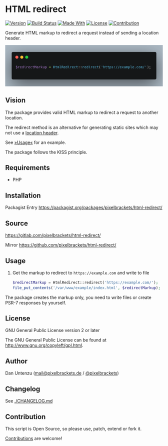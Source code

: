 # HTML redirect

[![Version](https://img.shields.io/packagist/v/pixelbrackets/html-redirect.svg?style=flat-square)](https://packagist.org/packages/pixelbrackets/html-redirect/)
[![Build Status](https://img.shields.io/gitlab/pipeline/pixelbrackets/html-redirect?style=flat-square)](https://gitlab.com/pixelbrackets/html-redirect/pipelines)
[![Made With](https://img.shields.io/badge/made_with-php-blue?style=flat-square)](https://gitlab.com/pixelbrackets/html-redirect#requirements)
[![License](https://img.shields.io/badge/license-gpl--2.0--or--later-blue.svg?style=flat-square)](https://spdx.org/licenses/GPL-2.0-or-later.html)
[![Contribution](https://img.shields.io/badge/contributions_welcome-%F0%9F%94%B0-brightgreen.svg?labelColor=brightgreen&style=flat-square)](https://gitlab.com/pixelbrackets/html-redirect/-/blob/master/CONTRIBUTING.md)

Generate HTML markup to redirect a request instead of sending a location header.

![Screenshot](./docs/screenshot.png)

## Vision

The package provides valid HTML markup to redirect a request to another
location.

The redirect method is an alternative for generating static sites which may
not use a [location header](https://www.php.net/manual/en/function.header.php).

See [»Usage«](#usage) for an example.

The package follows the KISS principle.

## Requirements

* PHP

## Installation

Packagist Entry https://packagist.org/packages/pixelbrackets/html-redirect/

## Source

https://gitlab.com/pixelbrackets/html-redirect/

Mirror https://github.com/pixelbrackets/html-redirect/

## Usage

1. Get the markup to redirect to `https://example.com` and write to file
   ```php
   $redirectMarkup = HtmlRedirect::redirect('https://example.com/');
   file_put_contents('/var/www/example/index.html', $redirectMarkup);
   ```

The package creates the markup only, you need to write files or create PSR-7 
responses by yourself.

## License

GNU General Public License version 2 or later

The GNU General Public License can be found at http://www.gnu.org/copyleft/gpl.html.

## Author

Dan Untenzu (<mail@pixelbrackets.de> / [@pixelbrackets](https://pixelbrackets.de))

## Changelog

See [./CHANGELOG.md](CHANGELOG.md)

## Contribution

This script is Open Source, so please use, patch, extend or fork it.

[Contributions](CONTRIBUTING.md) are welcome!
